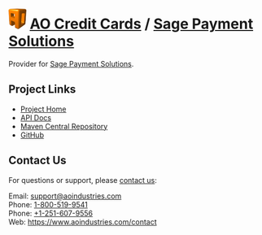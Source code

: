 # [<img src="ao-logo.png" alt="AO Logo" width="35" height="40">](https://www.aoindustries.com/) [AO Credit Cards](https://www.aoindustries.com/ao-credit-cards/) / [Sage Payment Solutions](https://www.aoindustries.com/ao-credit-cards/sagePayments/)
Provider for [Sage Payment Solutions](http://www.sage.com/us/sage-payment-solutions).

## Project Links
* [Project Home](https://www.aoindustries.com/ao-credit-cards/sagePayments/)
* [API Docs](https://www.aoindustries.com/ao-credit-cards/sagePayments/apidocs/)
* [Maven Central Repository](http://search.maven.org/#search|gav|1|g:%22com.aoindustries%22%20AND%20a:%22ao-credit-cards-sagePayments%22)
* [GitHub](https://github.com/aoindustries/ao-credit-cards-sagePayments)

## Contact Us
For questions or support, please [contact us](https://www.aoindustries.com/contact):

Email: [support@aoindustries.com](mailto:support@aoindustries.com)  
Phone: [1-800-519-9541](tel:1-800-519-9541)  
Phone: [+1-251-607-9556](tel:+1-251-607-9556)  
Web: https://www.aoindustries.com/contact
